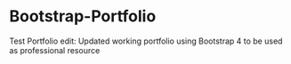 # Bootstrap-Portfolio
Test Portfolio
edit: Updated working portfolio using Bootstrap 4 to be used as professional resource
